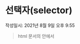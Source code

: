 # 선택자(selector)
작성일시: 2021년 8월 9일 오후 9:55

> html 문서의 <head>안에서 **<style>** 이용하여 지정

선택자는 스타일을 적용할 요소를 선택한다.
  **선택자 { 스타일속성: 값; }**
>

```css
<head>
  <meta charset="utf-8">
  <style>
		/*
      선택자(selector)
      : 스타일을 적용할 요소를 선택함

      선택자 {
        스타일속성: 값;
      }
		*/

		/* *: 전체(모든요소)를 선택 */

    /* 1. 스타일은 가장 아래쪽에 설정한 스타일로 적용 */
    /* 2. 하위요소의 스타일이 우선적으로 적용됨 */
    * {
      color: red;
    }

    p {
      color: green;
    }

    * {
      color: blue;
    }

    h1 {
      color: rgb(255, 0, 0);
    }
  </style>
</head>
```

---

> 아이디나 클래스를 이용하여 선택하기도함

**#id**
  해당 아이디 속성을 가지고 있는 태그를 선택
  보통 id는 잘 쓰지 않음

**.class**
  특정한 클래스를 가지고 있는 태그를 선택
>

```css
h1 {
      color: red;
    }

    /* 스타일을 적용할 때 웬만하면 id는 쓰지 않음 */
    /* 주로 개발자들이 사용함 */
    /* #id: 해당 id를 가지는 요소를 선택 */
#warning-header {
      color: orange;
    }

    /* class: 요소들간의 동일한 이름 그룹 */
    /* .클래스명: 해당 class명을 가지는 요소를 선택 */
.primary {
      color: green;
    }
```

```css
/* 태그.클래스명 */
/* 해당 태그에 해당 클래스가 있는 것만 */
p.text-green {
      color: green;
    }
```

```css
/* 부모>자손(자식) */
ul>li {
      background-color: green;
    }

/* 클래스선택자와 자손(자식)선택자 응용 */
.menu>li {
      color: white;
    }

/* 부모>자손(부모)>자손>..>..>..> */
/* .menu>li>a { */

/* 후손 선택자 */
/* 조상 후손 */
.menu a {
      color: antiquewhite;
    }
```

---

> 링크로 스타일 파일을 삽입할 수도 있음
**style.css** 파일 만들어서 link로 첨부함
>

```css
<!-- 링크로 스타일 파일 삽입 -->
  <link rel="stylesheet" type="text/css" href="css/style.css">
```

---